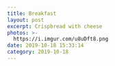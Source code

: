 ```yaml
---
title: Breakfast
layout: post
excerpt: Crispbread with cheese
photos: >-
  https://i.imgur.com/u8uDft8.png
date: 2019-10-18 15:33:14
category: 2019-10-18
---
```

